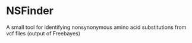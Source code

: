 # NSFinder
A small tool for identifying nonsynonymous amino acid substitutions from vcf files (output of Freebayes)
